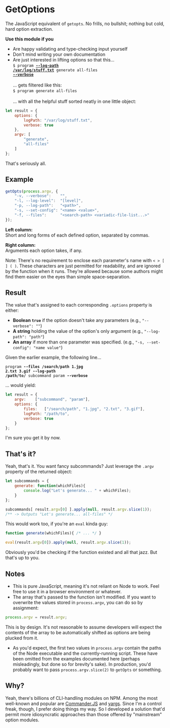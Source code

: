 GetOptions
==========

The JavaScript equivalent of `getopts`. No frills, no bullshit; nothing but cold, hard option extraction.

**Use this module if you**
* Are happy validating and type-checking input yourself
* Don't mind writing your own documentation
* Are just interested in lifting options so that this...  
<code>$ program <b><ins>--log-path</ins> <ins>/var/log/stuff.txt</ins></b> generate all-files <b><ins>--verbose</ins></b></code>  
<br/>... gets filtered like this:  
<code>$ program generate all-files</code>  
<br/>... with all the helpful stuff sorted neatly in one little object:
```js
let result = {
	options: {
		logPath: "/var/log/stuff.txt",
		verbose: true
	},
	argv: [
		"generate",
		"all-files"
	]
};
```

That's seriously all.


Example
-------

```js
getOpts(process.argv, {
	"-v, --verbose":    "",
	"-l, --log-level":  "[level]",
	"-p, --log-path":   "<path>",
	"-s, --set-config": "<name> <value>",
	"-f, --files":      "<search-path> <variadic-file-list...>"
});
```

**Left column:**  
Short and long forms of each defined option, separated by commas.
	
**Right column:**  
Arguments each option takes, if any.

Note: There's no requirement to enclose each parameter's name with `< > [ ] ( )`. These characters are just permitted for readability, and are ignored by the function when it runs. They're allowed because some authors might find them easier on the eyes than simple space-separation.


Result
------

The value that's assigned to each corresponding `.options` property is either:  
* **Boolean `true`** if the option doesn't take any parameters (e.g., `"--verbose": ""`)
* **A string** holding the value of the option's only argument (e.g., `"--log-path": "path"`)
* **An array** if more than one parameter was specified. (e.g., `"-s, --set-config": "name value"`)

Given the earlier example, the following line...

<code>program <b>--files <kbd>/search/path</kbd> <kbd>1.jpg</kbd> <kbd>2.txt</kbd> <kbd>3.gif</kbd></b> <b>--log-path <kbd>/path/to/</kbd></b> subcommand param <b>--verbose</b></code>

... would yield:
```js
let result = {
	argv:    ["subcommand", "param"],
	options: {
		files:   ["/search/path", "1.jpg", "2.txt", "3.gif"],
		logPath: "/path/to",
		verbose: true
	}
};
```

I'm sure you get it by now.

	

That's it?
----------

Yeah, that's it. You want fancy subcommands? Just leverage the `.argv` property of the returned object:
```js
let subcommands = {
	generate: function(whichFiles){
		console.log("Let's generate... " + whichFiles);
	}
};

subcommands[ result.argv[0] ].apply(null, result.argv.slice(1));
/** -> Outputs "Let's generate... all-files" */
```

This would work too, if you're an `eval` kinda guy:
```js
function generate(whichFiles){ /* ... */ }

eval(result.argv[0]).apply(null, result.argv.slice(1));
```
Obviously you'd be checking if the function existed and all that jazz. But that's up to you.



Notes
-----
* This is pure JavaScript, meaning it's not reliant on Node to work. Feel free to use it in a browser environment or whatever.
* The array that's passed to the function isn't modified. If you want to overwrite the values stored in `process.argv`, you can do so by assignment:
```js
process.argv = result.argv;
```
This is by design. It's not reasonable to assume developers will expect the contents of the array to be automatically shifted as options are being plucked from it.
* As you'd expect, the first two values in `process.argv` contain the paths of the Node executable and the currently-running script.
  These have been omitted from the examples documented here (perhaps misleadingly, but done so for brevity's sake).
  In production, you'd probably want to pass `process.argv.slice(2)` to `getOpts` or something.




Why?
----

Yeah, there's billions of CLI-handling modules on NPM. Among the most well-known and popular are [Commander.JS](https://github.com/tj/commander.js) and [yargs](https://www.npmjs.com/package/yargs). Since I'm a control freak, though, I prefer doing things my way. So I developed a solution that'd permit more idiosyncratic approaches than those offered by "mainstream" option modules.
